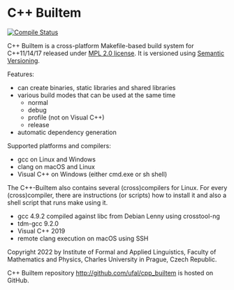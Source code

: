 # C++ Builtem
[![Compile Status](https://github.com/ufal/cpp_builtem/actions/workflows/compile.yml/badge.svg)](https://github.com/ufal/cpp_builtem/actions/workflows/compile.yml)

C++ Builtem is a cross-platform Makefile-based build system for C++11/14/17
released under [MPL 2.0 license](http://www.mozilla.org/MPL/2.0/).
It is versioned using [Semantic Versioning](http://semver.org/).

Features:
- can create binaries, static libraries and shared libraries
- various build modes that can be used at the same time
  - normal
  - debug
  - profile (not on Visual C++)
  - release
- automatic dependency generation

Supported platforms and compilers:
- gcc on Linux and Windows
- clang on macOS and Linux
- Visual C++ on Windows (either cmd.exe or sh shell)

The C++-Builtem also contains several (cross)compilers for Linux.
For every (cross)compiler, there are instructions (or scripts) how to
install it and also a shell script that runs make using it.
- gcc 4.9.2 compiled against libc from Debian Lenny using crosstool-ng
- tdm-gcc 9.2.0
- Visual C++ 2019
- remote clang execution on macOS using SSH

Copyright 2022 by Institute of Formal and Applied Linguistics, Faculty of
Mathematics and Physics, Charles University in Prague, Czech Republic.

C++ Builtem repository http://github.com/ufal/cpp_builtem is hosted on GitHub.
